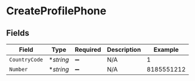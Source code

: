# CreateProfilePhone


## Fields

| Field              | Type               | Required           | Description        | Example            |
| ------------------ | ------------------ | ------------------ | ------------------ | ------------------ |
| `CountryCode`      | **string*          | :heavy_minus_sign: | N/A                | 1                  |
| `Number`           | **string*          | :heavy_minus_sign: | N/A                | 8185551212         |